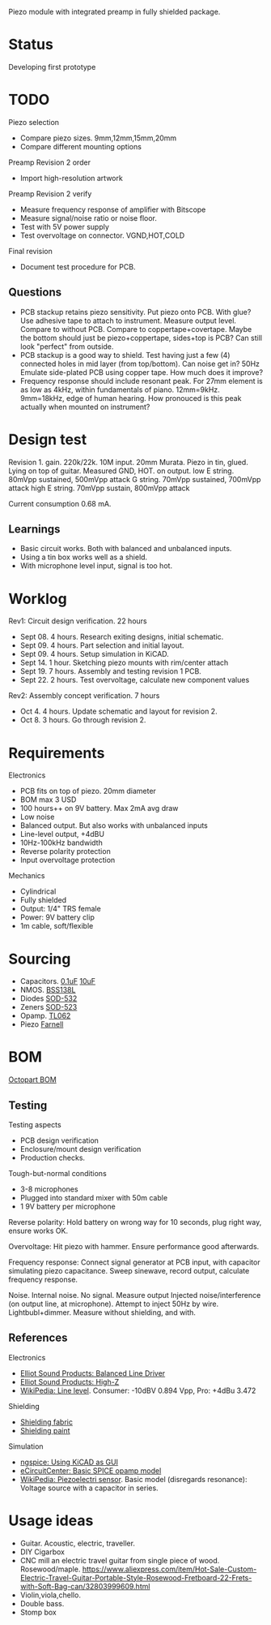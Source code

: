 
Piezo module with integrated preamp in fully shielded package.

# Status
Developing first prototype

# TODO

Piezo selection

* Compare piezo sizes. 9mm,12mm,15mm,20mm
* Compare different mounting options

Preamp Revision 2 order

* Import high-resolution artwork

Preamp Revision 2 verify

* Measure frequency response of amplifier with Bitscope
* Measure signal/noise ratio or noise floor.
* Test with 5V power supply
* Test overvoltage on connector. VGND,HOT,COLD

Final revision

* Document test procedure for PCB.

## Questions

* PCB stackup retains piezo sensitivity.
Put piezo onto PCB. With glue? Use adhesive tape to attach to instrument.
Measure output level. Compare to without PCB. Compare to coppertape+covertape.
Maybe the bottom should just be piezo+coppertape, sides+top is PCB? Can still look "perfect" from outside.
* PCB stackup is a good way to shield.
Test having just a few (4) connected holes in mid layer (from top/bottom). Can noise get in? 50Hz
Emulate side-plated PCB using copper tape. How much does it improve?
* Frequency response should include resonant peak.
For 27mm element is as low as 4kHz, within fundamentals of piano. 12mm=9kHz. 9mm=18kHz, edge of human hearing.
How pronouced is this peak actually when mounted on instrument?

# Design test

Revision 1. gain. 220k/22k. 10M input.
20mm Murata. Piezo in tin, glued. Lying on top of guitar. 
Measured GND, HOT. on output.
low E string. 80mVpp sustained, 500mVpp attack
G string. 70mVpp sustained, 700mVpp attack
high E string. 70mVpp sustain, 800mVpp attack

Current consumption 0.68 mA.

## Learnings

* Basic circuit works. Both with balanced and unbalanced inputs.
* Using a tin box works well as a shield.
* With microphone level input, signal is too hot.

# Worklog

Rev1: Circuit design verification. 22 hours

* Sept 08. 4 hours. Research exiting designs, initial schematic.
* Sept 09. 4 hours. Part selection and initial layout.
* Sept 09. 4 hours. Setup simulation in KiCAD.
* Sept 14. 1 hour. Sketching piezo mounts with rim/center attach
* Sept 19. 7 hours. Assembly and testing revision 1 PCB.
* Sept 22. 2 hours. Test overvoltage, calculate new component values

Rev2: Assembly concept verification. 7 hours 

* Oct 4. 4 hours. Update schematic and layout for revision 2. 
* Oct 8. 3 hours. Go through revision 2.


# Requirements

Electronics

* PCB fits on top of piezo. 20mm diameter
* BOM max 3 USD
* 100 hours++ on 9V battery. Max 2mA avg draw
* Low noise
* Balanced output. But also works with unbalanced inputs
* Line-level output, +4dBU
* 10Hz-100kHz bandwidth
* Reverse polarity protection
* Input overvoltage protection

Mechanics

* Cylindrical
* Fully shielded
* Output: 1/4" TRS female
* Power: 9V battery clip
* 1m cable, soft/flexible

# Sourcing

* Capacitors.
[0.1uF](https://no.farnell.com/w/c/passive-components/capacitors/ceramic-capacitors/smd-ceramic-multilayer-mlcc-capacitors?capacitance=0.1uf&voltage-rating=25v|35v&range=inc-in-stock-grp1&sort=P_PRICE)
[10uF](https://no.farnell.com/w/c/passive-components/capacitors/ceramic-capacitors/smd-ceramic-multilayer-mlcc-capacitors?capacitance=10uf&voltage-rating=6.3v|10v|25v|35v&range=inc-in-stock-grp1&sort=P_PRICE)
* NMOS. [BSS138L](https://no.farnell.com/on-semiconductor/bss138lt1g/mosfet-n-50v-0-2a-sot-23/dp/1431319)
* Diodes [SOD-532](https://no.farnell.com/w/c/semiconductors-discretes/diodes/small-signal-diodes?diode-case-style=sod-523|sod-523f&no-of-pins=2pins|3pins&packaging=cuttape&range=inc-in-stock-grp1|exc-obs&sort=P_PRICE)
*  Zeners [SOD-523](https://no.farnell.com/w/c/semiconductors-discretes/diodes/zener-single-diodes?zener-voltage-vz-typ=3.3v|3.6v|3.9v|4.3v|4.7v|5.1v&diode-case-style=sod-523|sod-523f&no-of-pins=2pins|3pins&packaging=cuttape&range=inc-in-stock&sort=P_PRICE)
* Opamp. [TL062](https://no.farnell.com/search/prl/results?packaging=cuttape&range=inc-in-stock&st=tl062&sort=P_PRICE)
* Piezo [Farnell](https://no.farnell.com/w/c/sensors-transducers/transducers/sensing-transducers/piezo-transducer-elements?external-diameter=27mm|35mm&range=inc-in-stock)

# BOM

[Octopart BOM](https://octopart.com/bom-tool/TbIQ2Cbo/OKDwL97yteywY4BA)


## Testing

Testing aspects

* PCB design verification
* Enclosure/mount design verification
* Production checks.

Tough-but-normal conditions

* 3-8 microphones
* Plugged into standard mixer with 50m cable
* 1 9V battery per microphone

Reverse polarity:
Hold battery on wrong way for 10 seconds, plug right way, ensure works OK.

Overvoltage:
Hit piezo with hammer. Ensure performance good afterwards.

Frequency response:
Connect signal generator at PCB input, with capacitor simulating piezo capacitance.
Sweep sinewave, record output, calculate frequency response.

Noise.
Internal noise. No signal. Measure output
Injected noise/interference (on output line, at microphone).
Attempt to inject 50Hz by wire. Lightbubl+dimmer.
Measure without shielding, and with.

## References

Electronics

* [Elliot Sound Products: Balanced Line Driver](http://sound.whsites.net/articles/dwopa3.htm#s10)
* [Elliot Sound Products: High-Z ](http://sound.whsites.net/articles/high-z.html)
* [WikiPedia: Line level](https://en.wikipedia.org/wiki/Line_level). Consumer: -10dBV 0.894 Vpp, Pro: +4dBu 3.472

Shielding

* [Shielding fabric](https://www.aliexpress.com/item/Emf-shielding-Fabric-Signal-Block-Fabric-Military-Nickel-Fabric/32795159060.html)
* [Shielding paint](https://www.stewmac.com/Pickups_and_Electronics/Shielding/Conductive_Shielding_Paint.html)

Simulation

* [ngspice: Using KiCAD as GUI](http://ngspice.sourceforge.net/ngspice-eeschema.html)
* [eCircuitCenter: Basic SPICE opamp model](http://www.ecircuitcenter.com/Circuits/opmodel1/opmodel2.htm)
* [WikiPedia: Piezoelectri sensor](https://en.wikipedia.org/wiki/Piezoelectric_sensor).
Basic model (disregards resonance): Voltage source with a capacitor in series.

# Usage ideas

* Guitar. Acoustic, electric, traveller.
* DIY Cigarbox
* CNC mill an electric travel guitar from single piece of wood. Rosewood/maple.
https://www.aliexpress.com/item/Hot-Sale-Custom-Electric-Travel-Guitar-Portable-Style-Rosewood-Fretboard-22-Frets-with-Soft-Bag-can/32803999609.html
* Violin,viola,chello. 
* Double bass. 
* Stomp box


